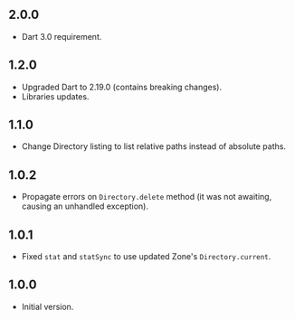 ## 2.0.0

- Dart 3.0 requirement.

## 1.2.0

- Upgraded Dart to 2.19.0 (contains breaking changes).
- Libraries updates.

## 1.1.0

- Change Directory listing to list relative paths instead of absolute paths.

## 1.0.2

- Propagate errors on `Directory.delete` method (it was not awaiting, causing an unhandled exception). 

## 1.0.1

- Fixed `stat` and `statSync` to use updated Zone's `Directory.current`.

## 1.0.0

- Initial version.
